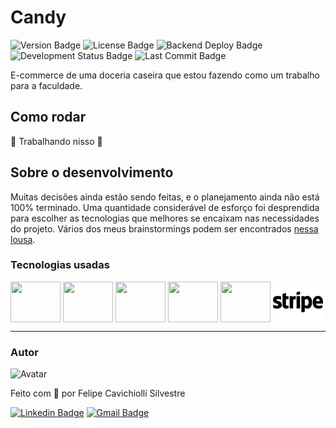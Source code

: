 # Candy 

![Version Badge](https://img.shields.io/github/package-json/v/FelipeCavichiolliSilvestre/candy?filename=server%2Fpackage.json&style=for-the-badge)
![License Badge](https://img.shields.io/github/license/FelipeCavichiolliSilvestre/candy?style=for-the-badge)
![Backend Deploy Badge](https://img.shields.io/github/actions/workflow/status/FelipeCavichiolliSilvestre/candy/deploy-nestjs.yml?label=backend%20deploy&style=for-the-badge)
![Development Status Badge](https://img.shields.io/badge/status-development-yellow?style=for-the-badge)
![Last Commit Badge](https://img.shields.io/github/last-commit/FelipeCavichiolliSilvestre/candy?style=for-the-badge)

E-commerce de uma doceria caseira que estou fazendo como um trabalho para a faculdade.

## Como rodar

🚧 Trabalhando nisso 🚧

## Sobre o desenvolvimento

Muitas decisões ainda estão sendo feitas, e o planejamento ainda não está 100% terminado. Uma quantidade considerável de esforço foi desprendida para escolher as tecnologias que melhores se encaixam nas necessidades do projeto. 
Vários dos meus brainstormings podem ser encontrados [nessa lousa](https://app.milanote.com/1Q18C71J25hc7V?p=JVvJ28TDzEU).

### Tecnologias usadas

<section display="inline-block">
  <img align="center" width="80px" height="65px" src="https://cdn.jsdelivr.net/gh/devicons/devicon/icons/nestjs/nestjs-plain.svg" />
  <img color="white" align="center" width="80px" height="65px" src="https://cdn.jsdelivr.net/gh/devicons/devicon/icons/nextjs/nextjs-line.svg" />
  <img align="center" width="80px" height="65px" src="https://cdn.jsdelivr.net/gh/devicons/devicon/icons/mysql/mysql-original.svg" />
  <img align="center" width="80px" height="65px" src="https://github.githubassets.com/images/modules/site/features/actions-icon-actions.svg" />
  <img align="center" width="80px" height="65px" src="https://cdn.jsdelivr.net/gh/devicons/devicon/icons/azure/azure-original.svg" />
  <img align="center" width="80px" height="65px" src="https://raw.githubusercontent.com/FelipeCavichiolliSilvestre/candy/main/icons/stripe.svg" />
</section>

---
### Autor

![Avatar](https://images.weserv.nl/?url=avatars.githubusercontent.com/u/72572284%253Fh=200&w=200&fit=cover&mask=circle&maxage=7d
)

Feito com 🍭 por Felipe Cavichiolli Silvestre

[![Linkedin Badge](https://img.shields.io/badge/-Felipe_Silvestre-blue?style=for-the-badge&logo=Linkedin&logoColor=white&link=https://www.linkedin.com/in/felipe-silvestre-004aa2216/)](https://www.linkedin.com/in/felipe-silvestre-004aa2216/) 
[![Gmail Badge](https://img.shields.io/badge/-felipesilvestreprofissional@gmail.com-c14438?style=for-the-badge&logo=Gmail&logoColor=white&link=mailto:felipesilvestreprofissional@gmail.com)](mailto:felipesilvestreprofissional@gmail.com)